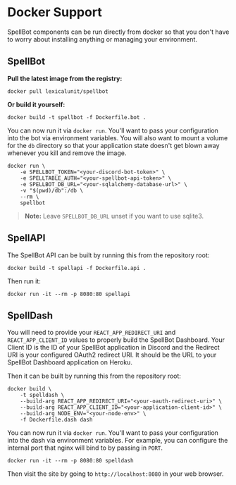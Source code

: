 # Docker Support

SpellBot components can be run directly from docker so that you don't have
to worry about installing anything or managing your environment.

## SpellBot

**Pull the latest image from the registry:**

```shell
docker pull lexicalunit/spellbot
```

**Or build it yourself:**

```shell
docker build -t spellbot -f Dockerfile.bot .
```

You can now run it via `docker run`. You'll want to pass your
configuration into the bot via environment variables. You will also want
to mount a volume for the `db` directory so that your application state
doesn't get blown away whenever you kill and remove the image.

```shell
docker run \
    -e SPELLBOT_TOKEN="<your-discord-bot-token>" \
    -e SPELLTABLE_AUTH="<your-spellbot-api-token>" \
    -e SPELLBOT_DB_URL="<your-sqlalchemy-database-url>" \
    -v "$(pwd)/db":/db \
    --rm \
    spellbot
```

> **Note:** Leave `SPELLBOT_DB_URL` unset if you want to use sqlite3.

## SpellAPI

The SpellBot API can be built by running this from the repository root:

```shell
docker build -t spellapi -f Dockerfile.api .
```

Then run it:

```shell
docker run -it --rm -p 8080:80 spellapi
```

## SpellDash

You will need to provide your `REACT_APP_REDIRECT_URI` and
`REACT_APP_CLIENT_ID` values to properly build the SpellBot Dashboard.
Your Client ID is the ID of your SpellBot application in Discord and the
Redirect URI is your configured OAuth2 redirect URI. It should be the
URL to your SpellBot Dashboard application on Heroku.

Then it can be built by running this from the repository root:

```shell
docker build \
    -t spelldash \
    --build-arg REACT_APP_REDIRECT_URI="<your-oauth-redirect-uri>" \
    --build-arg REACT_APP_CLIENT_ID="<your-application-client-id>" \
    --build-arg NODE_ENV="<your-node-env>" \
    -f Dockerfile.dash dash
```

You can now run it via `docker run`. You'll want to pass your
configuration into the dash via environment variables. For example, you can
configure the internal port that nginx will bind to by passing in `PORT`.

```shell
docker run -it --rm -p 8080:80 spelldash
```

Then visit the site by going to `http://localhost:8080` in your web browser.

